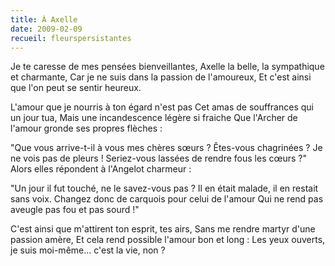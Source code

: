 ```yaml
---
title: À Axelle
date: 2009-02-09
recueil: fleurspersistantes
---
```


Je te caresse de mes pensées bienveillantes,
Axelle la belle, la sympathique et charmante,
Car je ne suis dans la passion de l'amoureux,
Et c'est ainsi que l'on peut se sentir heureux.

L'amour que je nourris à ton égard n'est pas
Cet amas de souffrances qui un jour tua,
Mais une incandescence légère si fraiche
Que l'Archer de l'amour gronde ses propres flèches :

"Que vous arrive-t-il à vous mes chères sœurs ?
Êtes-vous chagrinées ? Je ne vois pas de pleurs !
Seriez-vous lassées de rendre fous les cœurs ?"
Alors elles répondent à l'Angelot charmeur :

"Un jour il fut touché, ne le savez-vous pas ?
Il en était malade, il en restait sans voix.
Changez donc de carquois pour celui de l'amour
Qui ne rend pas aveugle pas fou et pas sourd !"

C'est ainsi que m'attirent ton esprit, tes airs,
Sans me rendre martyr d'une passion amère,
Et cela rend possible l'amour bon et long :
Les yeux ouverts, je suis moi-même... c'est la vie, non ?
